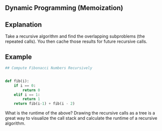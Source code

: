 ## Dynamic Programming (Memoization)

## Explanation
Take a recursive algorithm and find the overlapping subproblems (the repeated calls).
You then cache those results for future recursive calls.

## Example

``` python
## Compute Fibonacci Numbers Recursively


def fib(i):
    if i == 0:
        return 0
    elif i == 1:
        return 1
    return fib(i-1) + fib(i - 2)
```


What is the runtime of the above?
Drawing the recursive calls as a tree is a great way to visualize the call stack and calculate the runtime of a recursive algorithm.
